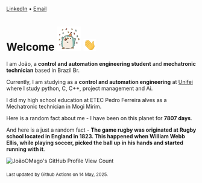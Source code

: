 [LinkedIn](https://www.linkedin.com/in/joão-pedro-gozzoli-b95641301/) &bull;
[Email](joaopedrogozzoli@gmail.com)

# Welcome <img src="happy.gif" height="64px" /> <img src="wave.gif" height="32px" />

I am João, a  **control and automation engineering student** and **mechatronic technician** based in Brazil Br.

Currently, I am studying as a **control and automation engineering** at [Unifei](https://unifei.edu.br) where I study python, C, C++, project management and Ai.

I did my high school education at ETEC Pedro Ferreira alves as a Mechatronic technician in Mogi Mirim.

Here is a random fact about me - I have been on this planet for **7807 days**.

And here is a just a random fact -  **The game rugby was originated at Rugby school located in England in 1823. This happened when William Webb Ellis, while playing soccer, picked the ball up in his hands and started running with it**.

![JoãoOMago's GitHub Profile View Count](https://komarev.com/ghpvc/?username=JoaoOMago)

<sub>Last updated by Github Actions on 14 May, 2025.</sub>
